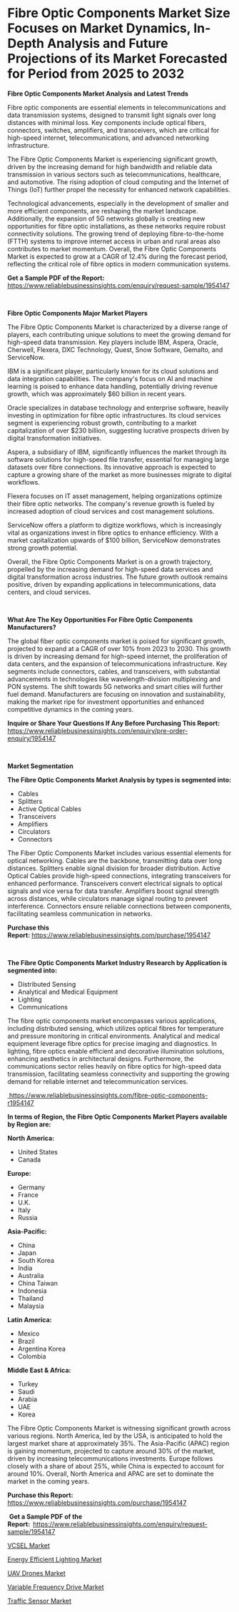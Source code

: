 <p><h1>Fibre Optic Components Market Size Focuses on Market Dynamics, In-Depth Analysis and Future Projections of its Market Forecasted for Period from 2025 to 2032</h1></p><p><strong>Fibre Optic Components Market Analysis and Latest Trends</strong></p>
<p><p>Fibre optic components are essential elements in telecommunications and data transmission systems, designed to transmit light signals over long distances with minimal loss. Key components include optical fibers, connectors, switches, amplifiers, and transceivers, which are critical for high-speed internet, telecommunications, and advanced networking infrastructure.</p><p>The Fibre Optic Components Market is experiencing significant growth, driven by the increasing demand for high bandwidth and reliable data transmission in various sectors such as telecommunications, healthcare, and automotive. The rising adoption of cloud computing and the Internet of Things (IoT) further propel the necessity for enhanced network capabilities. </p><p>Technological advancements, especially in the development of smaller and more efficient components, are reshaping the market landscape. Additionally, the expansion of 5G networks globally is creating new opportunities for fibre optic installations, as these networks require robust connectivity solutions. The growing trend of deploying fibre-to-the-home (FTTH) systems to improve internet access in urban and rural areas also contributes to market momentum. Overall, the Fibre Optic Components Market is expected to grow at a CAGR of 12.4% during the forecast period, reflecting the critical role of fibre optics in modern communication systems.</p></p>
<p><strong>Get a Sample PDF of the Report:&nbsp;</strong> <a href="https://www.reliablebusinessinsights.com/enquiry/request-sample/1954147?utm_campaign=1138&utm_medium=2&utm_source=Github&utm_content=ia&utm_term=10022025&utm_id=fibre-optic-components">https://www.reliablebusinessinsights.com/enquiry/request-sample/1954147</a></p>
<p>&nbsp;</p>
<p><strong>Fibre Optic Components Major Market Players</strong></p>
<p><p>The Fibre Optic Components Market is characterized by a diverse range of players, each contributing unique solutions to meet the growing demand for high-speed data transmission. Key players include IBM, Aspera, Oracle, Cherwell, Flexera, DXC Technology, Quest, Snow Software, Gemalto, and ServiceNow.</p><p>IBM is a significant player, particularly known for its cloud solutions and data integration capabilities. The company's focus on AI and machine learning is poised to enhance data handling, potentially driving revenue growth, which was approximately $60 billion in recent years. </p><p>Oracle specializes in database technology and enterprise software, heavily investing in optimization for fibre optic infrastructures. Its cloud services segment is experiencing robust growth, contributing to a market capitalization of over $230 billion, suggesting lucrative prospects driven by digital transformation initiatives.</p><p>Aspera, a subsidiary of IBM, significantly influences the market through its software solutions for high-speed file transfer, essential for managing large datasets over fibre connections. Its innovative approach is expected to capture a growing share of the market as more businesses migrate to digital workflows.</p><p>Flexera focuses on IT asset management, helping organizations optimize their fibre optic networks. The company's revenue growth is fueled by increased adoption of cloud services and cost management solutions.</p><p>ServiceNow offers a platform to digitize workflows, which is increasingly vital as organizations invest in fibre optics to enhance efficiency. With a market capitalization upwards of $100 billion, ServiceNow demonstrates strong growth potential.</p><p>Overall, the Fibre Optic Components Market is on a growth trajectory, propelled by the increasing demand for high-speed data services and digital transformation across industries. The future growth outlook remains positive, driven by expanding applications in telecommunications, data centers, and cloud services.</p></p>
<p>&nbsp;</p>
<p><strong>What Are The Key Opportunities For Fibre Optic Components Manufacturers?</strong></p>
<p><p>The global fiber optic components market is poised for significant growth, projected to expand at a CAGR of over 10% from 2023 to 2030. This growth is driven by increasing demand for high-speed internet, the proliferation of data centers, and the expansion of telecommunications infrastructure. Key segments include connectors, cables, and transceivers, with substantial advancements in technologies like wavelength-division multiplexing and PON systems. The shift towards 5G networks and smart cities will further fuel demand. Manufacturers are focusing on innovation and sustainability, making the market ripe for investment opportunities and enhanced competitive dynamics in the coming years.</p></p>
<p><strong>Inquire or Share Your Questions If Any Before Purchasing This Report:</strong> <a href="https://www.reliablebusinessinsights.com/enquiry/pre-order-enquiry/1954147?utm_campaign=1138&utm_medium=2&utm_source=Github&utm_content=ia&utm_term=10022025&utm_id=fibre-optic-components">https://www.reliablebusinessinsights.com/enquiry/pre-order-enquiry/1954147</a></p>
<p>&nbsp;</p>
<p><strong>Market Segmentation</strong></p>
<p><strong>The Fibre Optic Components Market Analysis by types is segmented into:</strong></p>
<p><ul><li>Cables</li><li>Splitters</li><li>Active Optical Cables</li><li>Transceivers</li><li>Amplifiers</li><li>Circulators</li><li>Connectors</li></ul></p>
<p><p>The Fiber Optic Components Market includes various essential elements for optical networking. Cables are the backbone, transmitting data over long distances. Splitters enable signal division for broader distribution. Active Optical Cables provide high-speed connections, integrating transceivers for enhanced performance. Transceivers convert electrical signals to optical signals and vice versa for data transfer. Amplifiers boost signal strength across distances, while circulators manage signal routing to prevent interference. Connectors ensure reliable connections between components, facilitating seamless communication in networks.</p></p>
<p><strong>Purchase this Report:&nbsp;</strong><a href="https://www.reliablebusinessinsights.com/purchase/1954147?utm_campaign=1138&utm_medium=2&utm_source=Github&utm_content=ia&utm_term=10022025&utm_id=fibre-optic-components">https://www.reliablebusinessinsights.com/purchase/1954147</a></p>
<p>&nbsp;</p>
<p><strong>The Fibre Optic Components Market Industry Research by Application is segmented into:</strong></p>
<p><ul><li>Distributed Sensing</li><li>Analytical and Medical Equipment</li><li>Lighting</li><li>Communications</li></ul></p>
<p><p>The fibre optic components market encompasses various applications, including distributed sensing, which utilizes optical fibres for temperature and pressure monitoring in critical environments. Analytical and medical equipment leverage fibre optics for precise imaging and diagnostics. In lighting, fibre optics enable efficient and decorative illumination solutions, enhancing aesthetics in architectural designs. Furthermore, the communications sector relies heavily on fibre optics for high-speed data transmission, facilitating seamless connectivity and supporting the growing demand for reliable internet and telecommunication services.</p></p>
<p><a href="https://www.reliablebusinessinsights.com/fibre-optic-components-r1954147?utm_campaign=1138&utm_medium=2&utm_source=Github&utm_content=ia&utm_term=10022025&utm_id=fibre-optic-components">&nbsp;https://www.reliablebusinessinsights.com/fibre-optic-components-r1954147</a></p>
<p><strong>In terms of Region, the Fibre Optic Components Market Players available by Region are:</strong></p>
<p>
    <p> <strong> North America: </strong>
        <ul>
            <li>United States</li>
            <li>Canada</li>
        </ul>
        </p> 
    <p> <strong> Europe: </strong>
        <ul>
            <li>Germany</li>
            <li>France</li>
            <li>U.K.</li>
            <li>Italy</li>
            <li>Russia</li>
        </ul>
        </p> 
    <p> <strong> Asia-Pacific: </strong>
        <ul>
            <li>China</li>
            <li>Japan</li>
            <li>South Korea</li>
            <li>India</li>
            <li>Australia</li>
            <li>China Taiwan</li>
            <li>Indonesia</li>
            <li>Thailand</li>
            <li>Malaysia</li>
        </ul>
        </p> 
    <p> <strong> Latin America: </strong>
        <ul>
            <li>Mexico</li>
            <li>Brazil</li>
            <li>Argentina Korea</li>
            <li>Colombia</li>
        </ul>
        </p> 
    <p> <strong> Middle East & Africa: </strong>
        <ul>
            <li>Turkey</li>
            <li>Saudi</li>
            <li>Arabia</li>
            <li>UAE</li>
            <li>Korea</li>
        </ul>
    </p>
    </p>
<p><p>The Fibre Optic Components Market is witnessing significant growth across various regions. North America, led by the USA, is anticipated to hold the largest market share at approximately 35%. The Asia-Pacific (APAC) region is gaining momentum, projected to capture around 30% of the market, driven by increasing telecommunications investments. Europe follows closely with a share of about 25%, while China is expected to account for around 10%. Overall, North America and APAC are set to dominate the market in the coming years.</p></p>
<p><strong>Purchase this Report: </strong><a href="https://www.reliablebusinessinsights.com/purchase/1954147?utm_campaign=1138&utm_medium=2&utm_source=Github&utm_content=ia&utm_term=10022025&utm_id=fibre-optic-components">https://www.reliablebusinessinsights.com/purchase/1954147</a></p>
<p>&nbsp;<strong>Get a Sample PDF of the Report:&nbsp;&nbsp;</strong><a href="https://www.reliablebusinessinsights.com/enquiry/request-sample/1954147?utm_campaign=1138&utm_medium=2&utm_source=Github&utm_content=ia&utm_term=10022025&utm_id=fibre-optic-components">https://www.reliablebusinessinsights.com/enquiry/request-sample/1954147</a></p>
<p><strong></strong></p>
<p><p><a href="https://github.com/palejsaafuu/Market-Research-Report-List-1/blob/main/vcsel-market.md?utm_campaign=1138&utm_medium=2&utm_source=Github&utm_content=ia&utm_term=10022025&utm_id=fibre-optic-components">VCSEL Market</a></p><p><a href="https://github.com/guleealhani/Market-Research-Report-List-1/blob/main/energy-efficient-lighting-market.md?utm_campaign=1138&utm_medium=2&utm_source=Github&utm_content=ia&utm_term=10022025&utm_id=fibre-optic-components">Energy Efficient Lighting Market</a></p><p><a href="https://github.com/hoevealiur4/Market-Research-Report-List-1/blob/main/uav-drones-market.md?utm_campaign=1138&utm_medium=2&utm_source=Github&utm_content=ia&utm_term=10022025&utm_id=fibre-optic-components">UAV Drones Market</a></p><p><a href="https://github.com/leehihkl/Market-Research-Report-List-1/blob/main/variable-frequency-drive-market.md?utm_campaign=1138&utm_medium=2&utm_source=Github&utm_content=ia&utm_term=10022025&utm_id=fibre-optic-components">Variable Frequency Drive Market</a></p><p><a href="https://github.com/nibbsmantji/Market-Research-Report-List-1/blob/main/traffic-sensor-market.md?utm_campaign=1138&utm_medium=2&utm_source=Github&utm_content=ia&utm_term=10022025&utm_id=fibre-optic-components">Traffic Sensor Market</a></p></p>
